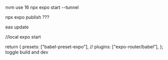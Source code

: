 
nvm use 16
npx expo start --tunnel

npx expo publish  ???

eas update

//local
expo start

return {
presets: ["babel-preset-expo"],
// plugins: ["expo-router/babel"],
};
toggle build and dev